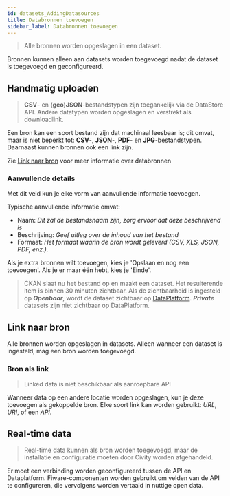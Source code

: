 ```yaml
---
id: datasets_AddingDatasources
title: Databronnen toevoegen
sidebar_label: Databronnen toevoegen
---
```


> Alle bronnen worden opgeslagen in een dataset.

Bronnen kunnen alleen aan datasets worden toegevoegd nadat de dataset is toegevoegd en geconfigureerd.

## Handmatig uploaden

> **CSV**- en **(geo)JSON**-bestandstypen zijn toegankelijk via de DataStore API. Andere datatypen worden opgeslagen en verstrekt als downloadlink.

Een bron kan een soort bestand zijn dat machinaal leesbaar is; dit omvat, maar is niet beperkt tot: **CSV**-, **JSON**-, **PDF**- en **JPG**-bestandstypen. Daarnaast kunnen bronnen ook een link zijn.

Zie <a href="#link-to-source">Link naar bron</a> voor meer informatie over databronnen

### Aanvullende details

Met dit veld kun je elke vorm van aanvullende informatie toevoegen.

Typische aanvullende informatie omvat:

- Naam: _Dit zal de bestandsnaam zijn, zorg ervoor dat deze beschrijvend is_
- Beschrijving: _Geef uitleg over de inhoud van het bestand_
- Formaat: _Het formaat waarin de bron wordt geleverd (CSV, XLS, JSON, PDF, enz.)._

Als je extra bronnen wilt toevoegen, kies je 'Opslaan en nog een toevoegen'. Als je er maar één hebt, kies je 'Einde'.

> CKAN slaat nu het bestand op en maakt een dataset. Het resulterende item is binnen 30 minuten zichtbaar. Als de zichtbaarheid is ingesteld op **_Openbaar_**, wordt de dataset zichtbaar op <a href="https://www.dataplatform.nl" target="_blank" rel="noreferrer noopener">DataPlatform</a>. **_Private_** datasets zijn niet zichtbaar op DataPlatform.

## Link naar bron

Alle bronnen worden opgeslagen in datasets. Alleen wanneer een dataset is ingesteld, mag een bron worden toegevoegd.

### Bron als link

> Linked data is niet beschikbaar als aanroepbare API

Wanneer data op een andere locatie worden opgeslagen, kun je deze toevoegen als gekoppelde bron. Elke soort link kan worden gebruikt: _URL_, _URI_, of een _API_.

## Real-time data

> Real-time data kunnen als bron worden toegevoegd, maar de installatie en configuratie moeten door Civity worden afgehandeld.

Er moet een verbinding worden geconfigureerd tussen de API en Dataplatform. Fiware-componenten worden gebruikt om velden van de API te configureren, die vervolgens worden vertaald in nuttige open data.
